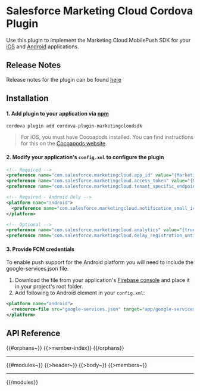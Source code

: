 # Salesforce Marketing Cloud Cordova Plugin

Use this plugin to implement the Marketing Cloud MobilePush SDK for your [iOS](https://salesforce-marketingcloud.github.io/MarketingCloudSDK-iOS/) and [Android](http://salesforce-marketingcloud.github.io/JB4A-SDK-Android/) applications.

## Release Notes

Release notes for the plugin can be found [here](CHANGELOG.md)

## Installation

#### 1. Add plugin to your application via [npm](https://www.npmjs.com/package/cordova-plugin-marketingcloudsdk)

```shell
cordova plugin add cordova-plugin-marketingcloudsdk
```

> For iOS, you must have Cocoapods installed.  You can find instructions for this on the [Cocoapods website](https://cocoapods.org/).

#### 2. Modify your application's `config.xml` to configure the plugin <a name="config"></a>

```xml
<!-- Required -->
<preference name="com.salesforce.marketingcloud.app_id" value="{Marketing Cloud application id}" />
<preference name="com.salesforce.marketingcloud.access_token" value="{Marketing Cloud access token}" />
<preference name="com.salesforce.marketingcloud.tenant_specific_endpoint" value="{URL retrieved from Marketing Cloud adminstration page}" />

<!-- Required - Android Only -->
<platform name="android">
  <preference name="com.salesforce.marketingcloud.notification_small_icon" value="ic_notification" />
</platform>

<!-- Optional -->
<preference name="com.salesforce.marketingcloud.analytics" value="{true|false}" />
<preference name="com.salesforce.marketingcloud.delay_registration_until_contact_key_is_set" value="{true|false}" />
```

#### 3. Provide FCM credentials

To enable push support for the Android platform you will need to include the google-services.json file.  

1. Download the file from your application's [Firebase console](https://console.firebase.google.com/) and place it in your project's root folder.  
2. Add following to Android element in your `config.xml`:

```xml
<platform name="android">
  <resource-file src="google-services.json" target="app/google-services.json" />
</platform>
```

## API Reference <a name="reference"></a>

{{#orphans~}}
{{>member-index}}
{{/orphans}}

---

{{#modules~}}
{{>header~}}
{{>body~}}
{{>members~}}

---

{{/modules}}

